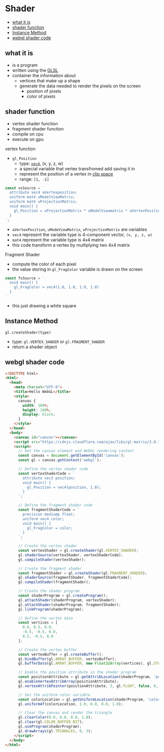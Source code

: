 # Shader

* [what it is](#what-it-is)
* [shader function](#shader-function)
* [Instance Method](#instance-method)
* [webgl shader code](#webgl-shader-code)

## what it is

- is a program
- written using the [GLSL](webgl.md#glsl)
- container the information about
  - vertices that make up a shape
  - generate the data needed to render the pixels on the screen
    - position of pixels
    - color of pixels

## shader function

- vertex shader function
- fragment shader function
- compile on cpu
- execute on gpu

vertex function

- `gl_Position`
  - type: [`vec4`](webgl-fundamentals.md#vec4), (x, y, z, w)
  - a special variable that vertex transfromed add saving it in
  - represent the position of a vertex in [clip space]()
  - range: `[1, -1]`

```js
const vsSource = `
  attribute vec4 aVertexposition;
  uniform mat4 uModelViewMatrix;
  uniform mat4 uProjectionMatrix;
  void main() {
    gl_Position = uProjectionMatrix * uModelViewmatrix * aVertexPosition;
  }
`;
```

- `aVertexPosition`, `uModeViewMatrix`, `uProjectionMatrix` are variables
- `vec4` represent the variable type is 4-component vector, `(x, y, z, w)`
- `mat4` represent the variable type is 4x4 matrix
- this code transform a vertex by multiplying two 4x4 matrix

Fragment Shader

- compute the color of each pixel
- the value storing in `gl_FragColor` variable is drawn on the screen

```js
const fsSource = `
  void main() {
    gl_FragColor = vec4(1.0, 1.0, 1.0, 1.0)
  }
`
```

- this just drawing a white square

## Instance Method


`gl.createShader(type)`

- type: `gl.VERTEX_SHADER` or `gl.FRAGMENT_SHADER`
- return a shader object

## webgl shader code


```html
<!DOCTYPE html>
<html>
  <head>
    <meta charset="UTF-8">
    <title>Hello WebGL</title>
    <style>
      canvas {
        width: 100%;
        height: 100%;
        display: block;
      }
    </style>
  </head>
  <body>
    <canvas id="canvas"></canvas>
    <script src="https://cdnjs.cloudflare.com/ajax/libs/gl-matrix/2.8.1/gl-matrix-min.js"></script>
    <script>
      // Get the canvas element and WebGL rendering context
      const canvas = document.getElementById('canvas');
      const gl = canvas.getContext('webgl');

      // Define the vertex shader code
      const vertexShaderCode = `
        attribute vec3 position;
        void main() {
          gl_Position = vec4(position, 1.0);
        }
      `;

      // Define the fragment shader code
      const fragmentShaderCode = `
        precision mediump float;
        uniform vec4 color;
        void main() {
          gl_FragColor = color;
        }
      `;

      // Create the vertex shader
      const vertexShader = gl.createShader(gl.VERTEX_SHADER);
      gl.shaderSource(vertexShader, vertexShaderCode);
      gl.compileShader(vertexShader);

      // Create the fragment shader
      const fragmentShader = gl.createShader(gl.FRAGMENT_SHADER);
      gl.shaderSource(fragmentShader, fragmentShaderCode);
      gl.compileShader(fragmentShader);

      // Create the shader program
      const shaderProgram = gl.createProgram();
      gl.attachShader(shaderProgram, vertexShader);
      gl.attachShader(shaderProgram, fragmentShader);
      gl.linkProgram(shaderProgram);

      // Define the vertex data
      const vertices = [
        0.0, 0.5, 0.0,
        -0.5, -0.5, 0.0,
        0.5, -0.5, 0.0
      ];

      // Create the vertex buffer
      const vertexBuffer = gl.createBuffer();
      gl.bindBuffer(gl.ARRAY_BUFFER, vertexBuffer);
      gl.bufferData(gl.ARRAY_BUFFER, new Float32Array(vertices), gl.STATIC_DRAW);

      // Enable the position attribute in the shader program
      const positionAttribute = gl.getAttribLocation(shaderProgram, 'position');
      gl.enableVertexAttribArray(positionAttribute);
      gl.vertexAttribPointer(positionAttribute, 3, gl.FLOAT, false, 0, 0);

      // Set the uniform color variable
      const colorLocation = gl.getUniformLocation(shaderProgram, 'color');
      gl.uniform4f(colorLocation, 1.0, 0.0, 0.0, 1.0);

      // Clear the canvas and render the triangle
      gl.clearColor(0.0, 0.0, 0.0, 1.0);
      gl.clear(gl.COLOR_BUFFER_BIT);
      gl.useProgram(shaderProgram);
      gl.drawArrays(gl.TRIANGLES, 0, 3);
    </script>
  </body>
</html>
```